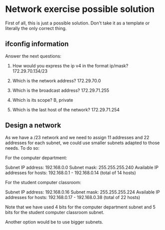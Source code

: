 # Network exercise possible solution
First of all, this is just a possible solution. Don't take it as a template or literally the only correct thing.

## ifconfig information
Answer the next questions:
1. How would you express the ip v4 in the format ip/mask?
172.29.70.134/23

2. Which is the network address?
172.29.70.0

3. Which is the broadcast address?
172.29.71.255

4. Which is its scope?
B, private

5. Which is the last host of the network?
172.29.71.254

## Design a network

As we have a /23 network and we need to assign 11 addresses and 22 addresses for each subnet, we could use smaller subnets adapted to those needs. To do so:

For the computer department:

Subnet IP address: 192.168.0.0
Subnet mask: 255.255.255.240
Available IP addresses for hosts: 192.168.0.1 - 192.168.0.14 (total of 14 hosts)

For the student computer classroom:

Subnet IP address: 192.168.0.16
Subnet mask: 255.255.255.224
Available IP addresses for hosts: 192.168.0.17 - 192.168.0.38 (total of 22 hosts)

Note that we have used 4 bits for the computer department subnet and 5 bits for the student computer classroom subnet.

Another option would be to use bigger subnets.